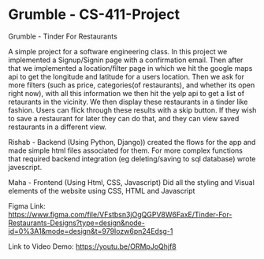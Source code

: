# Grumble - CS-411-Project
Grumble - Tinder For Restaurants 

A simple project for a software engineering class. In this project we implemented a Signup/Signin page with a confirmation email. Then after that we implemented a location/filter page in which 
we hit the google maps api to get the longitude and latitude for a users location. Then we ask for more filters (such as price, categories(of restaurants), and whether its open right now), with
all this information we then hit the yelp api to get a list of retaurants in the vicinity. We then display these restaurants in a tinder like fashion. Users can flick through these results with a skip button. If they wish to save a restaurant for later they can do that, and they can view saved restaurants in a different view.

Rishab - Backend (Using Python, Django))
created the flows for the app and made simple html files associated for them. 
For more complex functions that required backend integration (eg deleting/saving to sql database) wrote javescript.

Maha - Frontend (Using Html, CSS, Javascript)
Did all the styling and Visual elements of the website using CSS, HTML and Javascript

Figma Link: https://www.figma.com/file/VFstbsn3jOgQGPV8W6FaxE/Tinder-For-Restaurants-Designs?type=design&node-id=0%3A1&mode=design&t=979Iozw6pn24Edsg-1

Link to Video Demo: https://youtu.be/ORMpJoQhjf8
